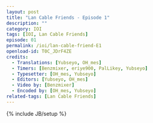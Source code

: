 ```yaml
---
layout: post
title: "Lan Cable Friends - Episode 1"
description: ""
category: IOI
tags: [IOI, Lan Cable Friends]
episode: 01
permalink: /ioi/lan-cable-friend-E1
openload-id: T0C_JDrF4ZE
credits:
  - Translations: [Yubseyo, OH_mes]
  - Timers: [Benzmixer, eriye900, PalLikey, Yubseyo]
  - Typesetter: [OH_mes, Yubseyo]
  - Editors: [Yubseyo, OH_mes]
  - Video by: [Benzmixer]
  - Encoded by: [OH_mes, Yubseyo]
related-tags: [Lan Cable Friends]
---
```

{% include JB/setup %}
